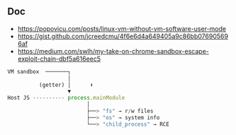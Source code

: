 ## Doc

- https://popovicu.com/posts/linux-vm-without-vm-software-user-mode
- https://gist.github.com/jcreedcmu/4f6e6d4a649405a9c86bb076905696af
- https://medium.com/swlh/my-take-on-chrome-sandbox-escape-exploit-chain-dbf5a616eec5

```js
VM sandbox  ───────┐
                   │
          (getter) │      ⬇
                   ▼
Host JS ---------- process.mainModule
                         │
                         ├──> "fs" → r/w files
                         ├──> "os" → system info
                         └──> "child_process" → RCE
```
